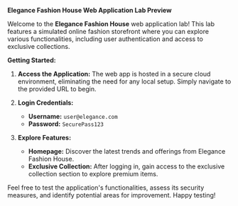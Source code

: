**Elegance Fashion House Web Application Lab Preview**

Welcome to the **Elegance Fashion House** web application lab! This lab features a simulated online fashion storefront where you can explore various functionalities, including user authentication and access to exclusive collections.

**Getting Started:**

1. **Access the Application:** The web app is hosted in a secure cloud environment, eliminating the need for any local setup. Simply navigate to the provided URL to begin.

2. **Login Credentials:**
   - **Username:** `user@elegance.com`
   - **Password:** `SecurePass123`

3. **Explore Features:**
   - **Homepage:** Discover the latest trends and offerings from Elegance Fashion House.
   - **Exclusive Collection:** After logging in, gain access to the exclusive collection section to explore premium items.

Feel free to test the application's functionalities, assess its security measures, and identify potential areas for improvement. Happy testing!
